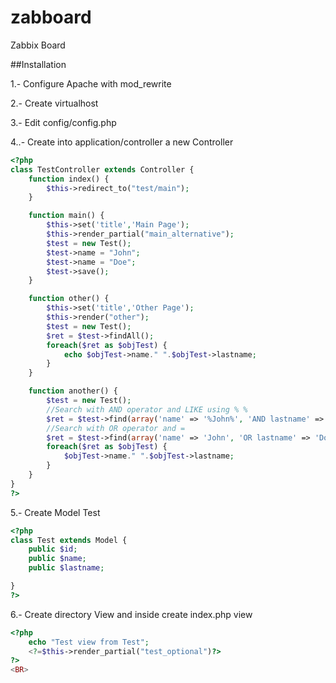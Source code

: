 # zabboard
Zabbix Board

##Installation

1.- Configure Apache with mod_rewrite

2.- Create virtualhost

3.- Edit config/config.php

4..- Create into application/controller a new Controller

```php
<?php
class TestController extends Controller {
	function index() {
		$this->redirect_to("test/main");
	}

	function main() {
		$this->set('title','Main Page');
		$this->render_partial("main_alternative");
		$test = new Test();
		$test->name = "John";
		$test->name = "Doe";
		$test->save();
	}

	function other() {
		$this->set('title','Other Page');
		$this->render("other");
		$test = new Test();
		$ret = $test->findAll();
		foreach($ret as $objTest) {
			echo $objTest->name." ".$objTest->lastname;
		}
	}

	function another() {
		$test = new Test();
		//Search with AND operator and LIKE using % %
		$ret = $test->find(array('name' => '%John%', 'AND lastname' => 'Doe'));
		//Search with OR operator and =
		$ret = $test->find(array('name' => 'John', 'OR lastname' => 'Doe'));
		foreach($ret as $objTest) {
			$objTest->name." ".$objTest->lastname;
		}
	}
}
?>
```

5.- Create Model Test

```php
<?php
class Test extends Model {
	public $id;
	public $name;
	public $lastname;

}
?>
```

6.- Create directory View and inside create index.php view

```php
<?php
	echo "Test view from Test";
	<?=$this->render_partial("test_optional")?>
?>
<BR>
```